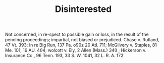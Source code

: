 ---
title: Disinterested
letter: D
permalink: "/definitions/bld-disinterested.html"
body: Not concerned, in re-spect to possible gain or loss, in the result of the pending
  proceedings; impartial, not biased or prejudiced. Chase v. Rutland, 47 Vt. 393;
  In re Big Run, 137 Pa. o90z 20 Atl. 711; McGilvery v. Staples, 81 Me. 101, 16 AU.
  404; wolcott v. Ely, 2 Allen (Mass.) 340 ; Hickerson v. Insurance Co., 96 Tenn.
  193, 33 S. W. 1041, 32 L. R. A. 172
published_at: '2018-07-07'
source: Black's Law Dictionary 2nd Ed (1910)
layout: post
---